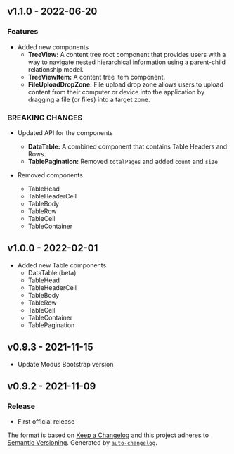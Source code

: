 ## v1.1.0 - 2022-06-20

### Features

- Added new components
  - **TreeView:** A content tree root component that provides users with a way to navigate nested hierarchical information using a parent-child relationship model.
  - **TreeViewItem:** A content tree item component.
  - **FileUploadDropZone:** File upload drop zone allows users to upload content from their computer or device into the application by dragging a file (or files) into a target zone.

### BREAKING CHANGES

- Updated API for the components

  - **DataTable:** A combined component that contains Table Headers and Rows.
  - **TablePagination:** Removed `totalPages` and added `count` and `size`

- Removed components
  - TableHead
  - TableHeaderCell
  - TableBody
  - TableRow
  - TableCell
  - TableContainer

## v1.0.0 - 2022-02-01

- Added new Table components
  - DataTable (beta)
  - TableHead
  - TableHeaderCell
  - TableBody
  - TableRow
  - TableCell
  - TableContainer
  - TablePagination

## v0.9.3 - 2021-11-15

- Update Modus Bootstrap version

## v0.9.2 - 2021-11-09

### Release

- First official release

The format is based on [Keep a Changelog](https://keepachangelog.com/en/1.0.0/)
and this project adheres to [Semantic Versioning](https://semver.org/spec/v2.0.0.html).
Generated by [`auto-changelog`](https://github.com/CookPete/auto-changelog).
